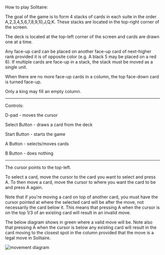How to play Solitaire:

The goal of the game is to form 4 stacks of cards in each suite in the order A,2,3,4,5,6,7,8,9,10,J,Q,K. These stacks are located in the top-right corner of the screen.

The deck is located at the top-left corner of the screen and cards are drawn one at a time.

Any face-up card can be placed on another face-up card of next-higher rank provided it is of opposite color (e.g. A black 5 may be placed on a red 6). If multiple cards are face-up in a stack, the stack must be moved as a single unit.

When there are no more face-up cards in a column, the top face-down card is turned face-up.

Only a king may fill an empty column.

---

Controls:

D-pad - moves the cursor

Select Button - draws a card from the deck

Start Button - starts the game

A Button - selects/moves cards

B Button - does nothing

---

The cursor points to the top-left.

To select a card, move the cursor to the card you want to select and press A. To then move a card, move the cursor to where you want the card to be and press A again.

Note that if you're moving a card on top of another card, you must have the cursor pointed at where the selected card will be after the move, not necessarily the card below it. This means that pressing A when the cursor is on the top 1/3 of an existing card will result in an invalid move.

The below diagram shows in green where a valid move will be. Note also that pressing A when the cursor is below any existing card will result in the card moving to the closest spot in the column provided that the move is a legal move in Solitaire.

![movement diagram](https://github.com/BuschEric97/NES_Solitaire/assets/36495578/92ea1819-cda7-4be9-9c13-28614a252c6f)
